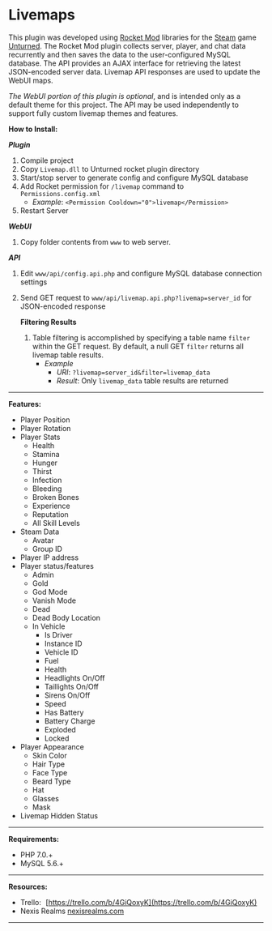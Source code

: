 # Livemaps

This plugin was developed using [Rocket Mod](https://rocketmod.net/) libraries for the [Steam](http://store.steampowered.com/) game [Unturned](http://store.steampowered.com/app/304930/). The Rocket Mod plugin collects server, player, and chat data recurrently and then saves the data to the user-configured MySQL database. The API provides an AJAX interface for retrieving the latest JSON-encoded server data. Livemap API responses are used to update the WebUI maps.

*The WebUI portion of this plugin is optional*, and is intended only as a default theme for this project. The API may be used independently to support fully custom livemap themes and features.

**How to Install:**

***Plugin***
1. Compile project
2. Copy `Livemap.dll` to Unturned rocket plugin directory
3. Start/stop server to generate config and configure MySQL database
4. Add Rocket permission for `/livemap` command to `Permissions.config.xml`
    - *Example*: `<Permission Cooldown="0">livemap</Permission>`
5. Restart Server

***WebUI***
1. Copy folder contents from `www` to web server.

***API***
1. Edit `www/api/config.api.php` and configure MySQL database connection settings
2. Send GET request to `www/api/livemap.api.php?livemap=server_id` for JSON-encoded response
    
    **Filtering Results**
    1. Table filtering is accomplished by specifying a table name `filter` within the GET request. By default, a null GET `filter` returns all livemap table results.
        - *Example*
            - *URI*: `?livemap=server_id&filter=livemap_data`
            - *Result*: Only `livemap_data` table results are returned

---

**Features:**
- Player Position
- Player Rotation
- Player Stats
    - Health
    - Stamina
    - Hunger
    - Thirst
    - Infection
    - Bleeding
    - Broken Bones
    - Experience
    - Reputation
    - All Skill Levels
- Steam Data 
    - Avatar
    - Group ID
- Player IP address
- Player status/features
    - Admin
    - Gold
    - God Mode
    - Vanish Mode
    - Dead
    - Dead Body Location
    - In Vehicle
        - Is Driver
        - Instance ID
        - Vehicle ID
        - Fuel
        - Health
        - Headlights On/Off
        - Taillights On/Off
        - Sirens On/Off
        - Speed
        - Has Battery
        - Battery Charge
        - Exploded
        - Locked
- Player Appearance
    - Skin Color
    - Hair Type
    - Face Type
    - Beard Type
    - Hat
    - Glasses
    - Mask
- Livemap Hidden Status

---

**Requirements:**
- PHP 7.0.+
- MySQL 5.6.+

---

**Resources:**
- Trello: [https://trello.com/b/4GiQoxyK](https://trello.com/b/4GiQoxyK)
- Nexis Realms [nexisrealms.com](http://www.nexisrealms.com)

---
